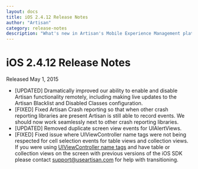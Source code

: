 ```yaml
---
layout: docs
title: iOS 2.4.12 Release Notes
author: "Artisan"
category: release-notes
description: "What's new in Artisan's Mobile Experience Management platform."
---
```

# iOS 2.4.12 Release Notes

Released May 1, 2015

* [UPDATED] Dramatically improved our ability to enable and disable Artisan functionality remotely, including making live updates to the Artisan Blacklist and Disabled Classes configuration.
* [FIXED] Fixed Artisan Crash reporting so that when other crash reporting libraries are present Artisan is still able to record events. We should now work seamlessly next to other crash reporting libraries.
* [UPDATED] Removed duplicate screen view events for UIAlertViews.
* [FIXED] Fixed issue where UIViewController name tags were not being respected for cell selection events for table views and collection views. If you were using <a href="/dev/ios/event-tracking/#nameviewcontroller">UIViewController name tags</a> and have table or collection views on the screen with previous versions of the iOS SDK please contact <a href="mailto:support@useartisan.com?Subject=UIViewController%20NameTag%20and%20Analytics" target="_top">support@useartisan.com</a> for help with transitioning.

